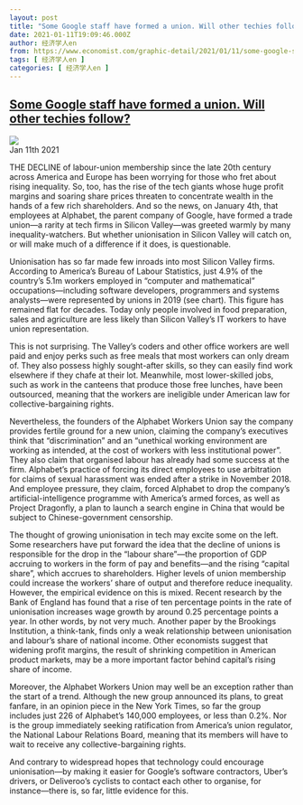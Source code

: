 ```yaml
---
layout: post
title: "Some Google staff have formed a union. Will other techies follow?"
date: 2021-01-11T19:09:46.000Z
author: 经济学人en
from: https://www.economist.com/graphic-detail/2021/01/11/some-google-staff-have-formed-a-union-will-other-techies-follow
tags: [ 经济学人en ]
categories: [ 经济学人en ]
---
```

<!--1610392186000-->
[Some Google staff have formed a union. Will other techies follow?](https://www.economist.com/graphic-detail/2021/01/11/some-google-staff-have-formed-a-union-will-other-techies-follow)
------

<div>
<img src="https://images.weserv.nl/?url=www.economist.com/img/b/1280/901/90/sites/default/files/images/2021/01/articles/main/20210116_woc342.png"/><div></div><aside ><div ><time itemscope="" itemType="http://schema.org/DateTime" dateTime="2021-01-11T00:00:00Z" >Jan 11th 2021</time><meta itemProp="author" content="The Economist"/></div></aside><p >THE DECLINE of labour-union membership since the late 20th century across America and Europe has been worrying for those who fret about rising inequality. So, too, has the rise of the tech giants whose huge profit margins and soaring share prices threaten to concentrate wealth in the hands of a few rich shareholders. And so the news, on January 4th, that employees at Alphabet, the parent company of Google, have formed a trade union—a rarity at tech firms in Silicon Valley—was greeted warmly by many inequality-watchers. But whether unionisation in Silicon Valley will catch on, or will make much of a difference if it does, is questionable.</p><p >Unionisation has so far made few inroads into most Silicon Valley firms. According to America’s Bureau of Labour Statistics, just 4.9% of the country’s 5.1m workers employed in “computer and mathematical” occupations—including software developers, programmers and systems analysts—were represented by unions in 2019 (see chart). This figure has remained flat for decades. Today only people involved in food preparation, sales and agriculture are less likely than Silicon Valley’s IT workers to have union representation.</p><div id="" ><div><div id="econ-1"></div></div></div><p >This is not surprising. The Valley’s coders and other office workers are well paid and enjoy perks such as free meals that most workers can only dream of. They also possess highly sought-after skills, so they can easily find work elsewhere if they chafe at their lot. Meanwhile, most lower-skilled jobs, such as work in the canteens that produce those free lunches, have been outsourced, meaning that the workers are ineligible under American law for collective-bargaining rights.</p><p >Nevertheless, the founders of the Alphabet Workers Union say the company provides fertile ground for a new union, claiming the company’s executives think that “discrimination” and an “unethical working environment are working as intended, at the cost of workers with less institutional power”. They also claim that organised labour has already had some success at the firm. Alphabet’s practice of forcing its direct employees to use arbitration for claims of sexual harassment was ended after a strike in November 2018. And employee pressure, they claim, forced Alphabet to drop the company’s artificial-intelligence programme with America’s armed forces, as well as Project Dragonfly, a plan to launch a search engine in China that would be subject to Chinese-government censorship.</p><p >The thought of growing unionisation in tech may excite some on the left. Some researchers have put forward the idea that the decline of unions is responsible for the drop in the “labour share”—the proportion of GDP accruing to workers in the form of pay and benefits—and the rising “capital share”, which accrues to shareholders. Higher levels of union membership could increase the workers’ share of output and therefore reduce inequality. However, the empirical evidence on this is mixed. Recent research by the Bank of England has found that a rise of ten percentage points in the rate of unionisation increases wage growth by around 0.25 percentage points a year. In other words, by not very much. Another paper by the Brookings Institution, a think-tank, finds only a weak relationship between unionisation and labour’s share of national income. Other economists suggest that widening profit margins, the result of shrinking competition in American product markets, may be a more important factor behind capital’s rising share of income.</p><p >Moreover, the Alphabet Workers Union may well be an exception rather than the start of a trend. Although the new group announced its plans, to great fanfare, in an opinion piece in the New York Times, so far the group includes just 226 of Alphabet’s 140,000 employees, or less than 0.2%. Nor is the group immediately seeking ratification from America’s union regulator, the National Labour Relations Board, meaning that its members will have to wait to receive any collective-bargaining rights.</p><p >And contrary to widespread hopes that technology could encourage unionisation—by making it easier for Google’s software contractors, Uber’s drivers, or Deliveroo’s cyclists to contact each other to organise, for instance—there is, so far, little evidence for this.</p>
</div>
